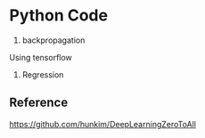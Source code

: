 # Python Code

1. backpropagation

Using tensorflow
1. Regression



## Reference
https://github.com/hunkim/DeepLearningZeroToAll

